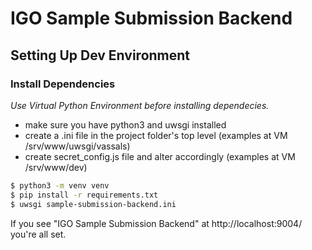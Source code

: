 # IGO Sample Submission Backend

## Setting Up Dev Environment

### Install Dependencies

*Use Virtual Python Environment before installing dependecies.*

- make sure you have python3 and uwsgi installed
- create a .ini file in the project folder's top level (examples at VM /srv/www/uwsgi/vassals)
- create secret_config.js file and alter accordingly (examples at VM /srv/www/dev)

```bash
$ python3 -m venv venv 
$ pip install -r requirements.txt
$ uwsgi sample-submission-backend.ini 
```

If you see "IGO Sample Submission Backend" at http://localhost:9004/ you're all set.
